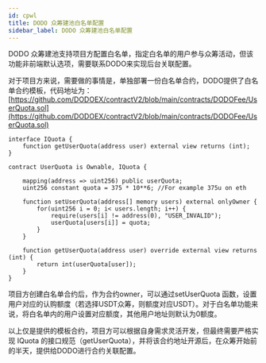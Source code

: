 ```yaml
---
id: cpwl
title: DODO 众筹建池白名单配置
sidebar_label: DODO 众筹建池白名单配置
---
```


DODO 众筹建池支持项目方配置白名单，指定白名单的用户参与众筹活动，但该功能非前端默认选项，需要联系DODO来实现后台关联配置。

对于项目方来说，需要做的事情是，单独部署一份白名单合约，DODO提供了白名单合约模板，代码地址为：[https://github.com/DODOEX/contractV2/blob/main/contracts/DODOFee/UserQuota.sol](https://github.com/DODOEX/contractV2/blob/main/contracts/DODOFee/UserQuota.sol)

```
interface IQuota {
    function getUserQuota(address user) external view returns (int);
}

contract UserQuota is Ownable, IQuota {

    mapping(address => uint256) public userQuota;
    uint256 constant quota = 375 * 10**6; //For example 375u on eth

    function setUserQuota(address[] memory users) external onlyOwner {
        for(uint256 i = 0; i< users.length; i++) {
            require(users[i] != address(0), "USER_INVALID");
            userQuota[users[i]] = quota;
        }
    }

    function getUserQuota(address user) override external view returns (int) {
        return int(userQuota[user]);
    }
}
```

项目方创建白名单合约后，作为合约owner，可以通过setUserQuota 函数，设置用户对应的认购额度（若选择USDT众筹，则额度对应USDT）。对于白名单功能来说，将白名单内的用户设置对应额度，其他用户地址则默认为0额度。

以上仅是提供的模板合约，项目方可以根据自身需求灵活开发，但最终需要严格实现 IQuota 的接口规范（getUserQuota），并将该合约地址开源后，在众筹开始前的半天，提供给DODO进行合约关联配置。



